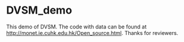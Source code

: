 # DVSM_demo
This demo of DVSM. The code with data can be found at http://monet.ie.cuhk.edu.hk/Open_source.html. Thanks for reviewers.
